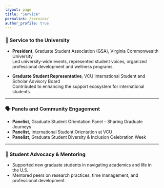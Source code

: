 ```yaml
---
layout: page
title: "Service"
permalink: /service/
author_profile: true
---
```


### 💼 Service to the University

- **President**, Graduate Student Association (GSA), Virginia Commonwealth University  
  Led university-wide events, represented student voices, organized professional development and wellness programs.

- **Graduate Student Representative**, VCU International Student and Scholar Advisory Board  
  Contributed to enhancing the support ecosystem for international students.

---

### 🗣️ Panels and Community Engagement

- **Panelist**, Graduate Student Orientation Panel – Sharing Graduate Journeys  
- **Panelist**, International Student Orientation at VCU  
- **Panelist**, Graduate Student Diversity & Inclusion Celebration Week

---

### 🤝 Student Advocacy & Mentoring

- Supported new graduate students in navigating academics and life in the U.S.  
- Mentored peers on research practices, time management, and professional development.
